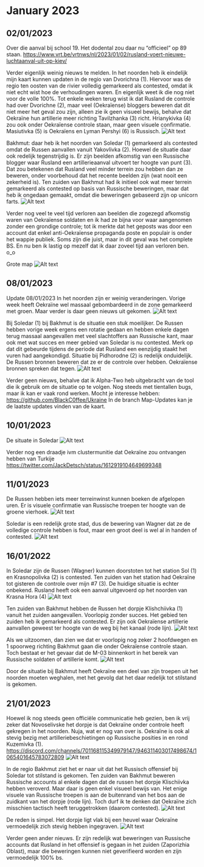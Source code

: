 # January 2023

## 02/01/2023

Over die aanval bij school 19. Het dodental zou daar nu “officieel” op 89 staan. <https://www.vrt.be/vrtnws/nl/2023/01/02/rusland-voert-nieuwe-luchtaanval-uit-op-kiev/>

Verder eigenlijk weinig nieuws te melden. In het noorden heb ik eindelijk mijn kaart kunnen updaten in de regio van Dvorichna (1). Hiervoor was de regio ten oosten van de rivier volledig gemarkeerd als contested, omdat ik niet echt wist hoe de verhoudingen waren. En eigenlijk weet ik die nog niet voor de volle 100%. Tot enkele weken terug wist ik dat Rusland de controle had over Dvorichne (2), maar veel (Oekraïense) bloggers beweren dat dit niet meer het geval zou zijn, alleen zie ik geen visueel bewijs, behalve dat Oekraïne hun artillerie meer richting Tavilzhanka (3) richt. Hrianykivka (4) zou ook onder Oekraïense controle staan, maar geen visuele confirmatie. Masiutivka (5) is Oekraïens en Lyman Pershyi (6) is Russisch.
![Alt text](2023-01-Media/20230102a.png)

Bakhmut: daar heb ik het noorden van Soledar (1) gemarkeerd als contested omdat de Russen aanvallen vanuit Yakovlivka (2). Hoewel de situatie daar ook redelijk tegenstrijdig is. Er zijn beelden afkomstig van een Russische blogger waar Rusland een artillerieaanval uitvoert ter hoogte van punt (3). Dat zou betekenen dat Rusland veel minder terrein zou hebben dan ze beweren, onder voorbehoud dat het recente beelden zijn (wat nooit een zekerheid is). Ten zuiden van Bakhmut had ik initieel ook wat meer terrein gemarkeerd als contested op basis van Russische beweringen, maar dat heb ik ongedaan gemaakt, omdat die beweringen gebaseerd zijn op unicorn farts.
![Alt text](2023-01-Media/20230102b.png)

Verder nog veel te veel tijd verloren aan beelden die zogezegd afkomstig waren van Oekraïense soldaten en ik had ze bijna voor waar aangenomen zonder een grondige controle; tot ik merkte dat het geposts was door een account dat enkel anti-Oekraïense propaganda poste en populair is onder het wappie publiek. Soms zijn die juist, maar in dit geval was het complete BS. En nu ben ik lastig op mezelf dat ik daar zoveel tijd aan verloren ben. o_o

Grote map
![Alt text](2023-01-Media/20230102c.png)

## 08/01/2023

Update 08/01/2023
In het noorden zijn er weinig veranderingen. Vorige week heeft Oekraïne wel massaal gebombardeerd in de zone gemarkeerd met groen. Maar verder is daar geen nieuws uit gekomen.
![Alt text](2023-01-Media/20230108a.png)

Bij Soledar (1) bij Bakhmut is de situatie een stuk moeilijker. De Russen hebben vorige week ergens een rotatie gedaan en hebben enkele dagen terug massaal aangevallen met veel slachtoffers aan Russische kant, maar ook met wat succes en meer gebied van Soledar is nu contested. Merk op dat dit gebeurde tijdens de periode dat Rusland een eenzijdig staakt het vuren had aangekondigd. Situatie bij Pidhorodne (2) is redelijk onduidelijk. De Russen bronnen beweren dat ze er de controle over hebben. Oekraïense bronnen spreken dat tegen.
![Alt text](2023-01-Media/20230108b.png)

Verder geen nieuws, behalve dat ik Alpha-Two heb uitgebracht van de tool die ik gebruik om de situatie op te volgen. Nog steeds met tientallen bugs, maar ik kan er vaak rond werken. Mocht je interesse hebben: <https://github.com/BlackC0ffee/Ukraine> In de branch Map-Updates kan je de laatste updates vinden van de kaart. 

## 10/01/2023

De situate in Soledar
![Alt text](2023-01-Media/20230110a.png)

Verder nog een draadje ivm clustermunitie dat Oekraïne zou ontvangen hebben van Turkije <https://twitter.com/JackDetsch/status/1612919104649699348>

## 11/01/2023

De Russen hebben iets meer terreinwinst kunnen boeken de afgelopen uren. Er is visuele confirmatie van Russische troepen ter hoogte van de groene vierhoek.
![Alt text](2023-01-Media/20230111a.png)

Soledar is een redelijk grote stad, dus de bewering van Wagner dat ze de volledige controle hebben is fout, maar een groot deel is wel al in handen of contested.
![Alt text](2023-01-Media/20230111b.png)

## 16/01/2022

In Soledar zijn de Russen (Wagner) kunnen doorstoten tot het station Sol (1) en Krasnopolivka (2) is contested. Ten zuiden van het station had Oekraïne tot gisteren de controle over mijn #7 (3). De huidige situatie is echter onbekend. Rusland heeft ook een aanval uitgevoerd op het noorden van Krasna Hora (4)
![Alt text](2023-01-Media/20230116a.png)

Ten zuiden van Bakhmut hebben de Russen het dorpje Klishchiivka (1) vanuit het zuiden aangevallen. Voorlopig zonder succes. Het gebied ten zuiden heb ik gemarkeerd als contested. Er zijn ook Oekraïense artillerie aanvallen geweest ter hoogte van de weg bij het kanaal (rode lijn).
![Alt text](2023-01-Media/20230116b.png)

Als we uitzoomen, dan zien we dat er voorlopig nog zeker 2 hoofdwegen en 1 spoorweg richting Bakhmut gaan die onder Oekraïense controle staan. Toch bestaat er het gevaar dat de M-03 binnenkort in het bereik van Russische soldaten of artillerie komt.
![Alt text](2023-01-Media/20230116c.png)

Door de situatie bij Bakhmut heeft Oekraïne een deel van zijn troepen uit het noorden moeten weghalen, met het gevolg dat het daar redelijk tot stilstand is gekomen.

## 21/01/2023

Hoewel ik nog steeds geen officiële communicatie heb gezien, ben ik vrij zeker dat Novoselivske het dorpje is dat Oekraïne onder controle heeft gekregen in het noorden. Nuja, wat er nog van over is. Oekraïne is ook al stevig bezig met artilleriebeschietingen op Russische posities in en rond Kuzemivka (1). <https://discord.com/channels/701168115349979147/946311403017498674/1065401645783072809>
![Alt text](2023-01-Media/20230121a.png)

In de regio Bakhmut ziet het er naar uit dat het Russisch offensief bij Soledar tot stilstand is gekomen. Ten zuiden van Bakhmut beweren Russische accounts al enkele dagen dat de russen het dorpje Klischiivka hebben veroverd. Maar daar is geen enkel visueel bewijs van. Het enige visuele van Russische troepen is aan de buitenrand van het bos aan de zuidkant van het dorpje (rode lijn). Toch durf ik te denken dat Oekraïne zich misschien tactisch heeft teruggetrokken (daarom contested).
![Alt text](2023-01-Media/20230121b.png)

De reden is simpel. Het dorpje ligt vlak bij een heuvel waar Oekraïne vermoedelijk zich stevig hebben ingegraven.
![Alt text](2023-01-Media/20230121c.png)

Verder geen ander nieuws. Er zijn redelijk wat beweringen van Russische accounts dat Rusland in het offensief is gegaan in het zuiden (Zaporizhia Oblast), maar die beweringen kunnen niet geverifieerd worden en zijn vermoedelijk 100% bs.  
